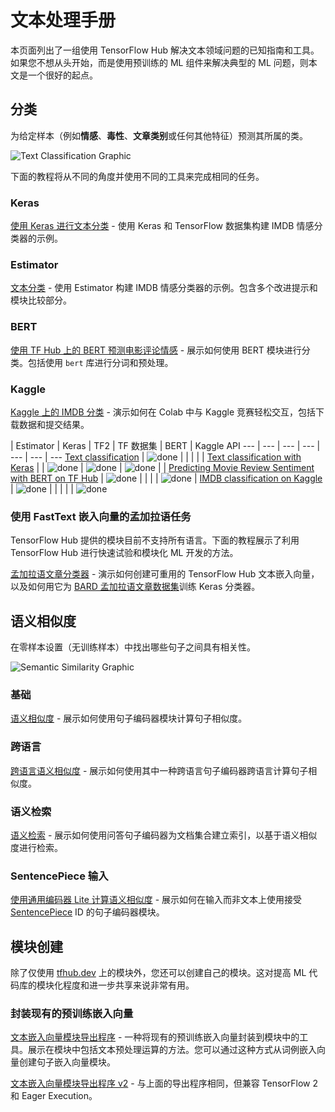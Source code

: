 # 文本处理手册

本页面列出了一组使用 TensorFlow Hub 解决文本领域问题的已知指南和工具。如果您不想从头开始，而是使用预训练的 ML 组件来解决典型的 ML 问题，则本文是一个很好的起点。

## 分类

为给定样本（例如**情感**、**毒性**、**文章类别**或任何其他特征）预测其所属的类。

![Text Classification Graphic](https://www.gstatic.com/aihub/tfhub/universal-sentence-encoder/example-classification.png)

下面的教程将从不同的角度并使用不同的工具来完成相同的任务。

### Keras

[使用 Keras 进行文本分类](https://www.tensorflow.org/tutorials/keras/text_classification_with_hub) - 使用 Keras 和 TensorFlow 数据集构建 IMDB 情感分类器的示例。

### Estimator

[文本分类](https://github.com/tensorflow/hub/blob/master/docs/tutorials/text_classification_with_tf_hub.ipynb) - 使用 Estimator 构建 IMDB 情感分类器的示例。包含多个改进提示和模块比较部分。

### BERT

[使用 TF Hub 上的 BERT 预测电影评论情感](https://github.com/google-research/bert/blob/master/predicting_movie_reviews_with_bert_on_tf_hub.ipynb) - 展示如何使用 BERT 模块进行分类。包括使用 `bert` 库进行分词和预处理。

### Kaggle

[Kaggle 上的 IMDB 分类](https://github.com/tensorflow/hub/blob/master/examples/colab/text_classification_with_tf_hub_on_kaggle.ipynb) - 演示如何在 Colab 中与 Kaggle 竞赛轻松交互，包括下载数据和提交结果。

 | Estimator | Keras | TF2 | TF 数据集 | BERT | Kaggle API
--- | --- | --- | --- | --- | --- | ---
[Text classification](https://www.tensorflow.org/hub/tutorials/text_classification_with_tf_hub) | ![done](https://www.gstatic.com/images/icons/material/system_gm/1x/bigtop_done_googblue_18dp.png) |  |  |  |  |
[Text classification with Keras](https://www.tensorflow.org/tutorials/keras/text_classification_with_hub) |  | ![done](https://www.gstatic.com/images/icons/material/system_gm/1x/bigtop_done_googblue_18dp.png) | ![done](https://www.gstatic.com/images/icons/material/system_gm/1x/bigtop_done_googblue_18dp.png) | ![done](https://www.gstatic.com/images/icons/material/system_gm/1x/bigtop_done_googblue_18dp.png) |  |
[Predicting Movie Review Sentiment with BERT on TF Hub](https://github.com/google-research/bert/blob/master/predicting_movie_reviews_with_bert_on_tf_hub.ipynb) | ![done](https://www.gstatic.com/images/icons/material/system_gm/1x/bigtop_done_googblue_18dp.png) |  |  |  | ![done](https://www.gstatic.com/images/icons/material/system_gm/1x/bigtop_done_googblue_18dp.png) |
[IMDB classification on Kaggle](https://github.com/tensorflow/hub/blob/master/examples/colab/text_classification_with_tf_hub_on_kaggle.ipynb) | ![done](https://www.gstatic.com/images/icons/material/system_gm/1x/bigtop_done_googblue_18dp.png) |  |  |  |  | ![done](https://www.gstatic.com/images/icons/material/system_gm/1x/bigtop_done_googblue_18dp.png)

### 使用 FastText 嵌入向量的孟加拉语任务

TensorFlow Hub 提供的模块目前不支持所有语言。下面的教程展示了利用 TensorFlow Hub 进行快速试验和模块化 ML 开发的方法。

[孟加拉语文章分类器](https://github.com/tensorflow/hub/blob/master/examples/colab/bangla_article_classifier.ipynb) - 演示如何创建可重用的 TensorFlow Hub 文本嵌入向量，以及如何用它为 [BARD 孟加拉语文章数据集](https://github.com/tanvirfahim15/BARD-Bangla-Article-Classifier)训练 Keras 分类器。

## 语义相似度

在零样本设置（无训练样本）中找出哪些句子之间具有相关性。

![Semantic Similarity Graphic](https://www.gstatic.com/aihub/tfhub/universal-sentence-encoder/example-similarity.png)

### 基础

[语义相似度](https://github.com/tensorflow/hub/blob/master/examples/colab/semantic_similarity_with_tf_hub_universal_encoder.ipynb) - 展示如何使用句子编码器模块计算句子相似度。

### 跨语言

[跨语言语义相似度](https://github.com/tensorflow/hub/blob/master/examples/colab/cross_lingual_similarity_with_tf_hub_multilingual_universal_encoder.ipynb) - 展示如何使用其中一种跨语言句子编码器跨语言计算句子相似度。

### 语义检索

[语义检索](https://github.com/tensorflow/hub/blob/master/examples/colab/retrieval_with_tf_hub_universal_encoder_qa.ipynb) - 展示如何使用问答句子编码器为文档集合建立索引，以基于语义相似度进行检索。

### SentencePiece 输入

[使用通用编码器 Lite 计算语义相似度](https://github.com/tensorflow/hub/blob/master/examples/colab/semantic_similarity_with_tf_hub_universal_encoder_lite.ipynb) - 展示如何在输入而非文本上使用接受 [SentencePiece](https://github.com/google/sentencepiece) ID 的句子编码器模块。

## 模块创建

除了仅使用 [tfhub.dev](https://tfhub.dev) 上的模块外，您还可以创建自己的模块。这对提高 ML 代码库的模块化程度和进一步共享来说非常有用。

### 封装现有的预训练嵌入向量

[文本嵌入向量模块导出程序](https://github.com/tensorflow/hub/blob/master/examples/text_embeddings/export.py) - 一种将现有的预训练嵌入向量封装到模块中的工具。展示在模块中包括文本预处理运算的方法。您可以通过这种方式从词例嵌入向量创建句子嵌入向量模块。

[文本嵌入向量模块导出程序 v2](https://github.com/tensorflow/hub/blob/master/examples/text_embeddings_v2/export_v2.py) - 与上面的导出程序相同，但兼容 TensorFlow 2 和 Eager Execution。
